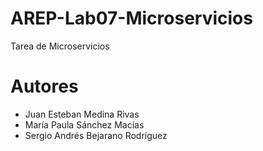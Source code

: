 # AREP-Lab07-Microservicios
Tarea de Microservicios

# Autores
- Juan Esteban Medina Rivas
- María Paula Sánchez Macías
- Sergio Andrés Bejarano Rodríguez